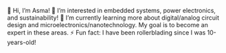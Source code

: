 👋 Hi, I’m Asma!
👀 I’m interested in embedded systems, power electronics, and sustainability!
🌱 I’m currently learning more about digital/analog circuit design and microelectronics/nanotechnology. My goal is to become an expert in these areas. 
⚡ Fun fact: I have been rollerblading since I was 10-years-old!

<!---
ara2125/ara2125 is a ✨ special ✨ repository because its `README.md` (this file) appears on your GitHub profile.
You can click the Preview link to take a look at your changes.
--->
